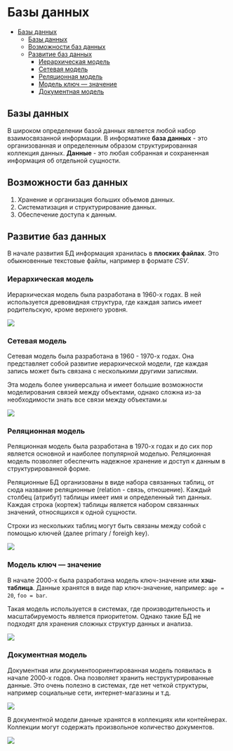 # Базы данных

- [Базы данных](#базы-данных)
  - [Базы данных](#базы-данных-1)
  - [Возможности баз данных](#возможности-баз-данных)
  - [Развитие баз данных](#развитие-баз-данных)
    - [Иерархическая модель](#иерархическая-модель)
    - [Сетевая модель](#сетевая-модель)
    - [Реляционная модель](#реляционная-модель)
    - [Модель ключ — значение](#модель-ключ--значение)
    - [Документная модель](#документная-модель)

## Базы данных

В широком определении базой данных является любой набор взаимосвязанной информации. В информатике **база данных** - это организованная и определенным образом структурированная коллекция данных. **Данные** - это любая собранная и сохраненная информация об отдельной сущности.

## Возможности баз данных

1. Хранение и организация больших объемов данных.
2. Систематизация и структурирование данных.
3. Обеспечение доступа к данным.

## Развитие баз данных

В начале развития БД информация хранилась в **плоских файлах**. Это обыкновенные текстовые файлы, например в формате *CSV*.

### Иерархическая модель

Иерархическая модель была разработана в 1960-х годах. В ней используется древовидная структура, где каждая запись имеет родительскую, кроме верхнего уровня.

![](https://i.ibb.co/pvJXPR9/image.png)

### Сетевая модель

Сетевая модель была разработана в 1960 - 1970-х годах. Она представляет собой развитие иерархической модели, где каждая запись может быть связана с несколькими другими записями.

Эта модель более универсальна и имеет большие возможности моделирования связей между объектами, однако сложна из-за необходимости знать все связи между объектами.ы

![](https://i.ibb.co/7Ywzkf0/image.png)

### Реляционная модель

Реляционная модель была разработана в 1970-х годах и до сих пор является основной и наиболее популярной моделью. Реляционная модель позволяет обеспечить надежное хранение и доступ к данным в структурированной форме.

Реляционные БД организованы в виде набора связанных таблиц, от сюда название реляционные (relation - связь, отношение). Каждый столбец (атрибут) таблицы имеет имя и определенный тип данных. Каждая строка (кортеж) таблицы является набором связанных значений, относящихся к одной сущности.

Строки из нескольких таблиц могут быть связаны между собой с помощью ключей (далее primary / foreigh key).

![](https://i.ibb.co/R4XqswS/image.png)

### Модель ключ — значение

В начале 2000-х была разработана модель ключ-значение или **хэш-таблица**. Данные хранятся в виде пар ключ-значение, например: `age = 20`, `foo = bar`.

Такая модель используется в системах, где производительность и масштабируемость является приоритетом. Однако такие БД не подходят для хранения сложных структур данных и анализа.

![](https://i.ibb.co/2FRSk2H/image.png)

### Документная модель

Документная или документоориентированная модель появилась в начале 2000-х годов. Она позволяет хранить неструктурированные данные. Это очень полезно в системах, где нет четкой структуры, например социальные сети, интернет-магазины и т.д.

![](https://i.ibb.co/hfFFshv/image.png)

В документной модели данные хранятся в коллекциях или контейнерах. Коллекции могут содержать произвольное количество документов.

![](https://i.ibb.co/b1jJNyJ/image.png)
